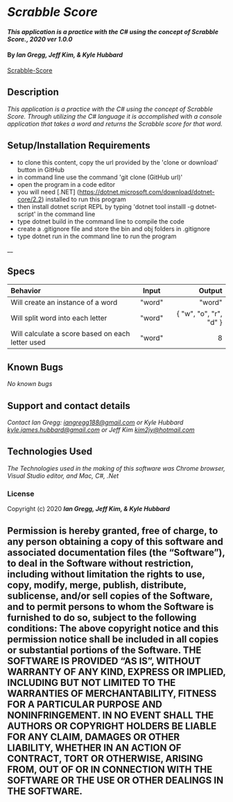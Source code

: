 # _Scrabble Score_

#### _This application is a practice with the C# using the concept of Scrabble Score., 2020 ver 1.0.0_

#### By _Ian Gregg, Jeff Kim, & Kyle Hubbard_
[Scrabble-Score](https://github.com/oldgregg89/Scrabble-Score)

## Description

_This application is a practice with the C# using the concept of Scrabble Score. Through utilizing the C# language it is accomplished with a console application that takes a word and returns the Scrabble score for that word._

## Setup/Installation Requirements

* to clone this content, copy the url provided by the 'clone or download' button in GitHub
* in command line use the command 'git clone (GitHub url)'
* open the program in a code editor
* you will need [.NET] (https://dotnet.microsoft.com/download/dotnet-core/2.2) installed to run this program 
* then install dotnet script REPL by typing 'dotnet tool installl -g dotnet-script' in the command line
* type dotnet build in the command line to compile the code
* create a .gitignore file and store the bin and obj folders in .gitignore
* type dotnet run in the command line to run the program

__

## Specs

| Behavior    | Input | Output |
| :---------- | ----- | -----: |
| Will create an instance of a word | "word" | "word" |
| Will split word into each letter | "word" | { "w", "o", "r", "d" } |
| Will calculate a score based on each letter used | "word" | 8 |


## Known Bugs

_No known bugs_

## Support and contact details

_Contact Ian Gregg: <iangregg188@gmail.com>
or 
Kyle Hubbard <kyle.james.hubbard@gmail.com>
or
Jeff Kim <kim2jy@hotmail.com>_

## Technologies Used

_The Technologies used in the making of this software was Chrome browser, Visual Studio editor, and Mac, C#, .Net_

### License

Copyright (c) 2020 **_Ian Gregg, Jeff Kim, & Kyle Hubbard_**

Permission is hereby granted, free of charge, to any person obtaining a copy of this software and associated documentation files (the “Software”), to deal in the Software without restriction, including without limitation the rights to use, copy, modify, merge, publish, distribute, sublicense, and/or sell copies of the Software, and to permit persons to whom the Software is furnished to do so, subject to the following conditions:
The above copyright notice and this permission notice shall be included in all copies or substantial portions of the Software.
THE SOFTWARE IS PROVIDED “AS IS”, WITHOUT WARRANTY OF ANY KIND, EXPRESS OR IMPLIED, INCLUDING BUT NOT LIMITED TO THE WARRANTIES OF MERCHANTABILITY, FITNESS FOR A PARTICULAR PURPOSE AND NONINFRINGEMENT. IN NO EVENT SHALL THE AUTHORS OR COPYRIGHT HOLDERS BE LIABLE FOR ANY CLAIM, DAMAGES OR OTHER LIABILITY, WHETHER IN AN ACTION OF CONTRACT, TORT OR OTHERWISE, ARISING FROM, OUT OF OR IN CONNECTION WITH THE SOFTWARE OR THE USE OR OTHER DEALINGS IN THE SOFTWARE.
-----------------------------------------------------------------